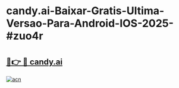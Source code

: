 # candy.ai-Baixar-Gratis-Ultima-Versao-Para-Android-IOS-2025-#zuo4r

# <h2><a href="https://ainizakaria.my?title=candy.ai&ref=25M">🔗👉 🔴 candy.ai</a></h2>

[![acn](https://github.com/user-attachments/assets/0f9c940e-d8b0-45ae-aac7-cd30a18b3e1c)](https://ainizakaria.my?title=candy.ai&ref=25M)

